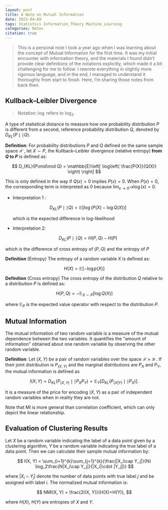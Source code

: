 ```yaml
---
layout: post
title: A Note on Mutual Information 
date: 2023-04-09
tags: Statistics Information_Theory Machine_Learning 
categories: Notes
citation: true
---
```


> This is a personal note I took a year ago when I was learning about the concept of Mutual Information for the first time. It was my initial encounter with information theory, and the materials I found didn’t provide clear definitions of the notations explicitly, which made it a bit challenging for me to follow. I rewrote everything in slightly more rigorous language, and in the end, I managed to understand it thoroughly from start to finish. Here, I’m sharing those notes from back then.



## Kullback–Leibler Divergence

> Notation: $\log$ refers to $\log_{2}$.

A type of statistical distance to measure how one probability distribution $P$ is different from a second, reference probability distribution $Q$, denoted by $D_{KL}(P \mid\mid Q)$.

**Definition**: For probability distributions $P$ and $Q$ defined on the same sample space $\mathcal{X}$ , let $X\sim P$, the Kullback–Leibler divergence (relative entropy) **from $Q$ to $P$** is defined as:

$$
D_{KL}(P\mid\mid Q) = \mathbb{E}\left[ \log\left( \frac{P(X)}{Q(X)} \right) \right] 
$$

This is only defined in the way if $Q(x) = 0$ implies $P(x) = 0$. When $P(x) = 0$, the corresponding term is interpreted as $0$ because $\lim_{ x \to 0^{+} }x\log(x)=0$.

- Interpretation 1 :

  $$
	 D_{KL}(P\mid\mid Q)= \mathbb{E}[\log(P(X) - \log Q(X))] 
  $$

    which is the expected difference in log-likelihood
- Interpretation 2:

  $$ 
  D_{KL}(P \mid\mid Q) = H(P, Q) - H(P) 
  $$ 

which is the difference of cross entropy of $(P, Q)$ and the entropy of $P$

**Definition** (Entropy)  The entropy of a random variable $X$ is defined as: 

$$
H(X) = \mathbb{E}[-\log p(X)]
$$ 

**Definition** (Cross entropy) The cross entropy of the distribution $Q$ relative to a distribution $P$ is defined as: 

$$ 
H(P, Q) = -\mathbb{E}_{X \sim P}[\log Q(X)] 
$$ 

where $\mathbb{E}_{P}$ is the expected value operator with respect to the distribution $P$.

## Mutual Information
The mutual information of two random variable is a measure of the mutual dependence between the two variables. It quantifies the "amount of information" obtained about one random variable by observing the other random variable.

**Definition**: Let $(X, Y)$ be a pair of random variables over the space $\mathcal{X}\times \mathcal{Y}$ . If their joint distribution is $P_{(X, Y)}$ and the marginal distributions are $P_{X}$ and $P_{Y}$, the mutual information is defined as 

$$
I(X;Y) = D_{KL}(P_{(X, Y)}\mid\mid P_{X} P_{Y}) = \mathbb{E}_{Y}[D_{KL}(P_{(X|Y)}\mid\mid P_{X})].
$$ 

It is a measure of the price for encoding $(X, Y)$ as a pair of independent random variables when in reality they are not.

Note that MI is more general than correlation coefficient, which can only depict the linear relationship.

## Evaluation of Clustering Results
Let $X$ be a random variable indicating the label of a data point given by a clustering algorithm, $Y$ be a random variable indicating the true label of a data point. Then we can calculate their sample mutual information by: 

$$
I(X, Y) = \sum_{i=1}^{k}\sum_{j=1}^{k}{\frac{|X_i\cap Y_j|}{N} \log_2\frac{N|X_i\cap Y_j|}{|X_i|\cdot |Y_j|}} 
$$ 

where $|X_i\cap Y_j|$ denote the number of data points with true label $j$ and be assigned with label $i$. 
The normalized mutual information is: 

$$ 
NMI(X, Y) = \frac{2I(X, Y)}{H(X)+H(Y)}, 
$$

where $H(X)$, $H(Y)$ are entropies of $X$ and $Y$.
